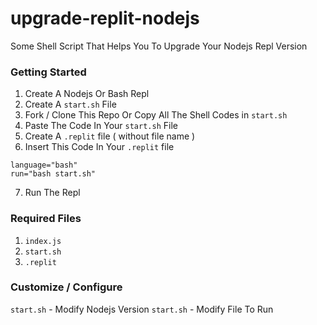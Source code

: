 # upgrade-replit-nodejs
Some Shell Script That Helps You To Upgrade Your Nodejs Repl Version

### Getting Started

1. Create A Nodejs Or Bash Repl
2. Create A `start.sh` File
3. Fork / Clone This Repo Or Copy All The Shell Codes in `start.sh` 
4. Paste The Code In Your `start.sh` File
5. Create A `.replit` file ( without file name ) 
6. Insert This Code In Your `.replit` file
```
language="bash"
run="bash start.sh"
```
7. Run The Repl 

### Required Files

1. `index.js`
2. `start.sh`
3. `.replit`

### Customize / Configure 

`start.sh` - Modify Nodejs Version
`start.sh` - Modify File To Run 
